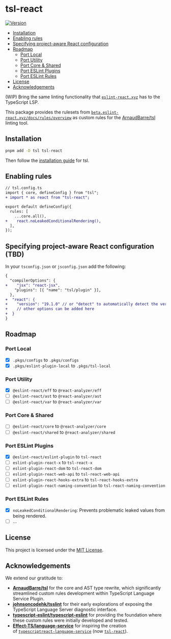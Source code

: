 # tsl-react

[![Version](https://img.shields.io/npm/v/tsl-react?style=flat&colorA=000000&colorB=000000)](https://npmjs.com/package/tsl-react)

- [Installation](#installation)
- [Enabling rules](#enabling-rules)
- [Specifying project-aware React configuration](#specifying-project-aware-react-configuration-tbd)
- [Roadmap](#roadmap)
  - [Port Local](#port-local)
  - [Port Utility](#port-utility)
  - [Port Core & Shared](#port-core--shared)
  - [Port ESLint Plugins](#port-eslint-plugins)
  - [Port ESLint Rules](#port-eslint-rules)
- [License](#license)
- [Acknowledgements](#acknowledgements)

(WIP) Bring the same linting functionality that [`eslint-react.xyz`](https://eslint-react.xyz) has to the TypeScript LSP.

This package provides the rulesets from [`beta.eslint-react.xyz/docs/rules/overview`](https://beta.eslint-react.xyz/docs/rules/overview) as custom rules for the [ArnaudBarre/tsl](https://github.com/ArnaudBarre/tsl) linting tool.

## Installation

```bash
pnpm add -D tsl tsl-react
```

Then follow the [installation guide](https://github.com/ArnaudBarre/tsl?tab=readme-ov-file#installation) for tsl.

## Enabling rules

```diff
// tsl.config.ts
import { core, defineConfig } from "tsl";
+ import * as react from "tsl-react";

export default defineConfig({
  rules: [
    ...core.all(),
+    react.noLeakedConditionalRendering(),
  ],
});
```

## Specifying project-aware React configuration (TBD)

In your `tsconfig.json` or `jsconfig.json` add the following:

```diff
{
  "compilerOptions": {
+    "jsx": "react-jsx",
    "plugins": [{ "name": "tsl/plugin" }],
  },
+  "react": {
+    "version": "19.1.0" // or "detect" to automatically detect the version
+    // other options can be added here
+  }
}
```

## Roadmap

### Port Local

- [x] `.pkgs/configs` to `.pkgs/configs`
- [x] `.pkgs/eslint-plugin-local` to `.pkgs/tsl-local`

### Port Utility

- [x] `@eslint-react/eff` to `@react-analyzer/eff`
- [ ] `@eslint-react/ast` to `@react-analyzer/ast`
- [ ] `@eslint-react/var` to `@react-analyzer/var`

### Port Core & Shared

- [ ] `@eslint-react/core` to `@react-analyzer/core`
- [ ] `@eslint-react/shared` to `@react-analyzer/shared`

### Port ESLint Plugins

- [x] `@eslint-react/eslint-plugin` to `tsl-react`
- [ ] `eslint-plugin-react-x` to `tsl-react-x`
- [ ] `eslint-plugin-react-dom` to `tsl-react-dom`
- [ ] `eslint-plugin-react-web-api` to `tsl-react-web-api`
- [ ] `eslint-plugin-react-hooks-extra` to `tsl-react-hooks-extra`
- [ ] `eslint-plugin-react-naming-convention` to `tsl-react-naming-convention`

### Port ESLint Rules

- [x] `noLeakedConditionalRendering`: Prevents problematic leaked values from being rendered.
- [ ] ...

## License

This project is licensed under the [MIT License](./LICENSE).

## Acknowledgements

We extend our gratitude to:

- **[ArnaudBarre/tsl](https://github.com/ArnaudBarre/tsl)** for the core and AST type rewrite, which significantly streamlined custom rules development within TypeScript Language Service Plugin.
- **[johnsoncodehk/tsslint](https://github.com/johnsoncodehk/tsslint)** for their early explorations of exposing the TypeScript Language Server diagnostic interface.
- **[typescript-eslint/typescript-eslint](https://github.com/typescript-eslint/typescript-eslint)** for providing the foundation where these custom rules were initially developed and tested.
- **[Effect-TS/language-service](https://github.com/Effect-TS/language-service)** for inspiring the creation of [`typescriptreact-language-service`](https://github.com/react-analyzer/tsl/commit/01ab1d8d954d555bff65246c61af8c1028be78f1#diff-b335630551682c19a781afebcf4d07bf978fb1f8ac04c6bf87428ed5106870f5) (now [`tsl-react`](https://github.com/react-analyzer/tsl)).
